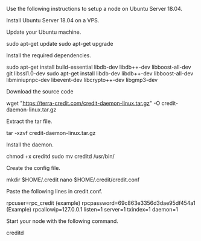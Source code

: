 Use the following instructions to setup a node on Ubuntu Server 18.04.

Install Ubuntu Server 18.04 on a VPS.

Update your Ubuntu machine.

sudo apt-get update
sudo apt-get upgrade

Install the required dependencies.

sudo apt-get install build-essential libdb-dev libdb++-dev libboost-all-dev git libssl1.0-dev
sudo apt-get install libdb-dev libdb++-dev libboost-all-dev libminiupnpc-dev libevent-dev libcrypto++-dev libgmp3-dev

Download the source code

wget "https://terra-credit.com/credit-daemon-linux.tar.gz" -O credit-daemon-linux.tar.gz

Extract the tar file.

tar -xzvf credit-daemon-linux.tar.gz

Install the daemon.

chmod +x creditd
sudo mv creditd /usr/bin/

Create the config file.

mkdir $HOME/.credit
nano $HOME/.credit/credit.conf

Paste the following lines in credit.conf.

rpcuser=rpc_credit (example)
rpcpassword=69c863e3356d3dae95df454a1 (Example)
rpcallowip=127.0.0.1
listen=1
server=1
txindex=1
daemon=1

Start your node with the following command.

creditd
